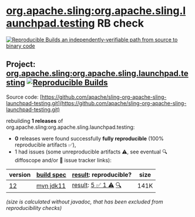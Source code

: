 [org.apache.sling:org.apache.sling.launchpad.testing](https://central.sonatype.com/artifact/org.apache.sling/org.apache.sling.launchpad.testing/versions) RB check
=======

[![Reproducible Builds](https://reproducible-builds.org/images/logos/rb.svg) an independently-verifiable path from source to binary code](https://reproducible-builds.org/)

## Project: [org.apache.sling:org.apache.sling.launchpad.testing](https://central.sonatype.com/artifact/org.apache.sling/org.apache.sling.launchpad.testing/versions) [![Reproducible Builds](https://img.shields.io/endpoint?url=https://raw.githubusercontent.com/jvm-repo-rebuild/reproducible-central/master/content/org/apache/sling/org.apache.sling.launchpad.testing//badge.json)](https://github.com/jvm-repo-rebuild/reproducible-central/blob/master/content/org/apache/sling/org.apache.sling.launchpad.testing//README.md)

Source code: [https://github.com/apache/sling-org-apache-sling-launchpad-testing.git](https://github.com/apache/sling-org-apache-sling-launchpad-testing.git)

rebuilding **1 releases** of org.apache.sling:org.apache.sling.launchpad.testing:
- **0** releases were found successfully **fully reproducible** (100% reproducible artifacts :white_check_mark:),
- 1 had issues (some unreproducible artifacts :warning:, see eventual :mag: diffoscope and/or :memo: issue tracker links):

| version | [build spec](/BUILDSPEC.md) | [result](https://reproducible-builds.org/docs/jvm/): reproducible? | size |
| -- | --------- | ------ | -- |
| [12](https://central.sonatype.com/artifact/org.apache.sling/org.apache.sling.launchpad.testing/12/pom) | [mvn jdk11](org.apache.sling.launchpad.testing-12.buildspec) | [result](org.apache.sling.launchpad.testing-12.buildinfo): [5 :white_check_mark:  1 :warning:](org.apache.sling.launchpad.testing-12.buildcompare) [:mag:](org.apache.sling.launchpad.testing-12.diffoscope) | 141K |

<i>(size is calculated without javadoc, that has been excluded from reproducibility checks)</i>
